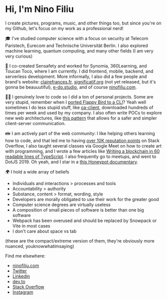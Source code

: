 # Hi, I'm Nino Filiu

I create pictures, programs, music, and other things too, but since you're on my Github, let's focus on my work as a professional nerd!

🎓 I've studied computer science with a focus on security at Telecom Paristech, Eurecom and Technische Universität Berlin. I also explored machine learning, quantum computing, and many other fields (I am very very curious)

🚀 I co-created Sensafety and worked for Synomia, 360Learning, and Toucan Toco, where I am currently. I did frontend, mobile, backend, and serverless development. More informally, I also did a few people and brand's website: [clairefrances.fr](https://clairefrances.fr/), [significatif.org](https://www.significatif.org/) (not yet released, but it's gonna be beauuutiful), [e-do.studio](http://www.e-do.studio/), and of course [ninofiliu.com](https://ninofiliu.com/).

🧑‍🔬 I genuinely love to code so I did a ton of personal projects. Some are very stupid, remember when I [ported Flappy Bird to a CLI](https://github.com/ninofiliu/flappy-bird-cli)? Yeah well sometimes I do less stupid stuff, like [oa-client](https://github.com/ninofiliu/oa-client), downloaded hundreds of times per week and used by my company. I also often write POCs to explore new web architectures, like [this pattern](https://github.com/ninofiliu/contract-driven-api) that allows for a safer and simpler client-server communication.

👪 I am actively part of the web community: I like helping others learning how to code, and that led me to having [over 10K reputation points](https://stackoverflow.com/users/8186898/nino-filiu) on Stack Overflow, I also taught several classes via Google Meet on how to create art with programming, and I wrote a few articles like [Writing a blockchain in 60 readable lines of TypeScript](https://dev.to/ninofiliu/writing-a-blockchain-in-60-readable-lines-of-typescript-1009). I also frequently go to meetups, and went to DotJS 2019. Oh yeah, and I star in a [this Honeypot documentary](https://www.youtube.com/watch?v=k8IiKepT0r8).

🌍 I hold a wide array of beliefs

- Individuals and interactions > processes and tools
- Accountability > authority
- Substance, content > format, wording, style
- Developers are morally obligated to use their work for the greater good
- Computer science degrees are virtually useless
- A composition of small pieces of software is better than one big software
- Webpack has been overused and should be replaced by Snowpack or Vite in most cases
- I don't care about space vs tab

(these are the compact/extreme version of them, they're obviously more nuanced, youknowwhatimsaying)

Find me elsewhere:

- [ninofiliu.com](https://ninofiliu.com/)
- [Twitter](https://twitter.com/ninofiliu)
- [Linkedin](https://www.linkedin.com/in/nino-filiu/)
- [dev.to](https://dev.to/ninofiliu)
- [Stack Overflow](https://stackoverflow.com/users/8186898/nino-filiu)
- [Instagram](https://www.instagram.com/ssttaacckkyy/)
